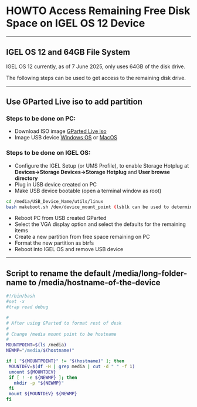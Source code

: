 # HOWTO Access Remaining Free Disk Space on IGEL OS 12 Device

-----

## IGEL OS 12 and 64GB File System

IGEL OS 12 currently, as of 7 June 2025, only uses 64GB of the disk drive.

The following steps can be used to get access to the remaining disk drive.

-----

## Use GParted Live iso to add partition

### Steps to be done on PC:

- Download ISO image [GParted Live iso](https://gparted.org/download.php)
- Image USB device [Windows OS](https://kb.igel.com/en/igel-os/11.10/create-usb-installation-medium-windows) or [MacOS](HOWTO-Create-USB-Installation-medium-MacOS)

### Steps to be done on IGEL OS:

- Configure the IGEL Setup (or UMS Profile), to enable Storage Hotplug at **Devices->Storage Devices->Storage Hotplug** and **User browse directory**
- Plug in USB device created on PC
- Make USB device bootable (open a terminal window as root)

```bash linenums="1"
cd /media/USB_Device_Name/utils/linux
bash makeboot.sh /dev/device_mount_point (lsblk can be used to determine device_mount_point)
```
- Reboot PC from USB created GParted
- Select the VGA display option and select the defaults for the remaining items
- Create a new partition from free space remaining on PC
- Format the new partition as btrfs
- Reboot into IGEL OS and remove USB device

-----

## Script to rename the default /media/long-folder-name to /media/hostname-of-the-device

```bash linenums="1"
#!/bin/bash
#set -x
#trap read debug

# 
# After using GParted to format rest of desk
#
# Change /media mount point to be hostname
# 
MOUNTPOINT=$(ls /media)
NEWMP="/media/$(hostname)"

if [ "${MOUNTPOINT}" != "$(hostname)" ]; then
 MOUNTDEV=$(df -H | grep media | cut -d " " -f 1)
 umount ${MOUNTDEV}
 if [ ! -e ${NEWMP} ]; then
   mkdir -p "${NEWMP}"
 fi
 mount ${MOUNTDEV} ${NEWMP}
fi
```
